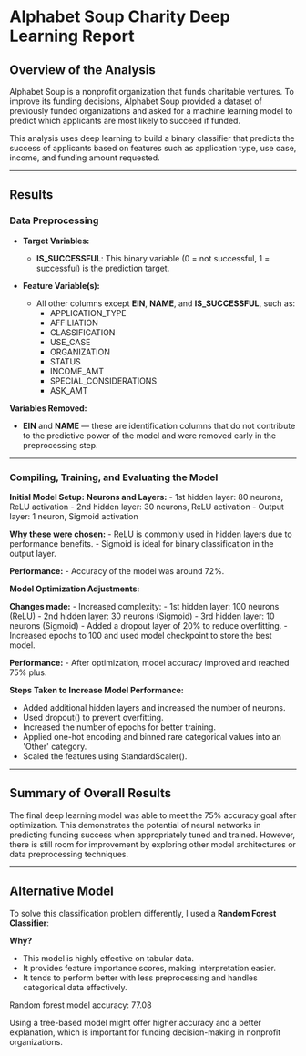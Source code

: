﻿


# Alphabet Soup Charity Deep Learning Report

## Overview of the Analysis

Alphabet Soup is a nonprofit organization that funds charitable ventures. To improve its funding decisions, Alphabet Soup provided a dataset of previously funded organizations and asked for a machine learning model to predict which applicants are most likely to succeed if funded.

This analysis uses deep learning to build a binary classifier that predicts the success of applicants based on features such as application type, use case, income, and funding amount requested.

---

## Results

### Data Preprocessing

- **Target Variables:**
  - **IS_SUCCESSFUL**: This binary variable (0 = not successful, 1 = successful) is the prediction target.

- **Feature Variable(s):**
  - All other columns except **EIN**, **NAME**, and **IS_SUCCESSFUL**, such as:
    - APPLICATION_TYPE
    - AFFILIATION
    - CLASSIFICATION
    - USE_CASE
    - ORGANIZATION
    - STATUS
    - INCOME_AMT
    - SPECIAL_CONSIDERATIONS
    - ASK_AMT

 **Variables Removed:**
  - **EIN** and **NAME** — these are identification columns that do not contribute to the predictive power of the model and were removed early in the preprocessing step.

---

### Compiling, Training, and Evaluating the Model

**Initial Model Setup:**
   **Neurons and Layers:**
    - 1st hidden layer: 80 neurons, ReLU activation
    - 2nd hidden layer: 30 neurons, ReLU activation
    - Output layer: 1 neuron, Sigmoid activation
  
  **Why these were chosen:**
    - ReLU is commonly used in hidden layers due to performance benefits.
    - Sigmoid is ideal for binary classification in the output layer.
  
   **Performance:**
    - Accuracy of the model was around 72%.

 **Model Optimization Adjustments:**
   
   **Changes made:**
		    - Increased complexity:
		    - 1st hidden layer: 100 neurons (ReLU)
		    - 2nd hidden layer: 30 neurons (Sigmoid)
		    - 3rd hidden layer: 10 neurons (Sigmoid)
			- Added a dropout layer of 20% to reduce overfitting.
			- Increased epochs to 100 and used model checkpoint to store the best model.
   
   **Performance:**
		    - After optimization, model accuracy improved and reached 75% plus.

 **Steps Taken to Increase Model Performance:**
  - Added additional hidden layers and increased the number of neurons.
  - Used dropout() to prevent overfitting.
  - Increased the number of epochs for better training.
  - Applied one-hot encoding and binned rare categorical values into an 'Other' category.
  - Scaled the features using StandardScaler().

---

## Summary of Overall Results

The final deep learning model was able to meet the 75% accuracy goal after optimization. This demonstrates the potential of neural networks in predicting funding success when appropriately tuned and trained. However, there is still room for improvement by exploring other model architectures or data preprocessing techniques.

---

## Alternative Model

To solve this classification problem differently, I used a **Random Forest Classifier**:

 **Why?**
  - This model is highly effective on tabular data.
  - It provides feature importance scores, making interpretation easier.
  - It tends to perform better with less preprocessing and handles categorical data effectively.

 Random forest model accuracy: 77.08

Using a tree-based model might offer higher accuracy and a better explanation, which is important for funding decision-making in nonprofit organizations.


